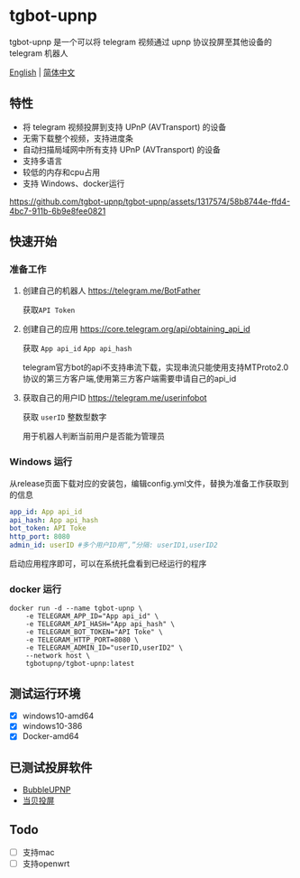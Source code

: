 # tgbot-upnp
tgbot-upnp 是一个可以将 telegram 视频通过 upnp 协议投屏至其他设备的 telegram 机器人

[English](https://github.com/tgbot-upnp/tgbot-upnp/blob/master/README.md) | [简体中文](https://github.com/tgbot-upnp/tgbot-upnp/blob/master/README.zh-Hans.md)
## 特性

- 将 telegram 视频投屏到支持 UPnP (AVTransport) 的设备
- 无需下载整个视频，支持进度条
- 自动扫描局域网中所有支持 UPnP (AVTransport) 的设备
- 支持多语言
- 较低的内存和cpu占用
- 支持 Windows、docker运行

https://github.com/tgbot-upnp/tgbot-upnp/assets/1317574/58b8744e-ffd4-4bc7-911b-6b9e8fee0821

## 快速开始
### 准备工作
1. 创建自己的机器人 https://telegram.me/BotFather

   获取`API Token`

2. 创建自己的应用 https://core.telegram.org/api/obtaining_api_id
   
   获取 `App api_id` `App api_hash`

   telegram官方bot的api不支持串流下载，实现串流只能使用支持MTProto2.0协议的第三方客户端,使用第三方客户端需要申请自己的api_id

3. 获取自己的用户ID https://telegram.me/userinfobot
   
   获取 `userID` 整数型数字
   
   用于机器人判断当前用户是否能为管理员
### Windows 运行

从release页面下载对应的安装包，编辑config.yml文件，替换为准备工作获取到的信息
```yaml
app_id: App api_id
api_hash: App api_hash
bot_token: API Toke
http_port: 8080
admin_id: userID #多个用户ID用“,”分隔: userID1,userID2
```
启动应用程序即可，可以在系统托盘看到已经运行的程序


### docker 运行

```shell
docker run -d --name tgbot-upnp \
    -e TELEGRAM_APP_ID="App api_id" \
    -e TELEGRAM_API_HASH="App api_hash" \
    -e TELEGRAM_BOT_TOKEN="API Toke" \
    -e TELEGRAM_HTTP_PORT=8080 \
    -e TELEGRAM_ADMIN_ID="userID,userID2" \
    --network host \
    tgbotupnp/tgbot-upnp:latest
```

## 测试运行环境
- [x] windows10-amd64
- [x] windows10-386
- [x] Docker-amd64
## 已测试投屏软件

-  [BubbleUPNP](https://play.google.com/store/apps/details?id=com.bubblesoft.android.bubbleupnp)
-  [当贝投屏](https://www.dangbei.com/app/tv/2021/1214/7921.html)

## Todo
- [ ] 支持mac
- [ ] 支持openwrt
